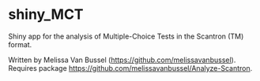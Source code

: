 # shiny_MCT

Shiny app for the analysis of Multiple-Choice Tests in the Scantron (TM) format.

Written by Melissa Van Bussel (https://github.com/melissavanbussel). Requires package https://github.com/melissavanbussel/Analyze-Scantron.
